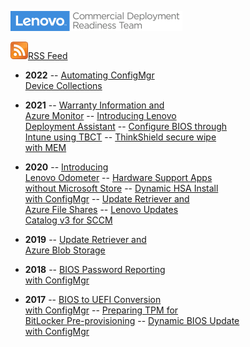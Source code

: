 ![](img/logo.png)

[![RSS Feed](img/feed-icon.png)RSS Feed](https://blog.lenovocdrt.com/feed.xml)

- **2022**
-- [Automating ConfigMgr <br> Device Collections](2022/configmgr_device_collections.md)

- **2021**
-- [Warranty Information and <br>Azure Monitor](2021/az_monitor_warranty.md)
-- [Introducing Lenovo <br>Deployment Assistant](2021/intro_lda.md)
-- [Configure BIOS through <br>Intune using TBCT](2021/intune_bios_settings.md)
-- [ThinkShield secure wipe <br> with MEM](2021/thinkshield_secure_wipe.md)

- **2020**
-- [Introducing <br>Lenovo Odometer](2020/odometer.md)
-- [Hardware Support Apps <br>without Microsoft Store](2020/hsa-1.md)
-- [Dynamic HSA Install <br> with ConfigMgr](2020/dynamic_hsa.md)
-- [Update Retriever and <br>Azure File Shares](2020/ur_az_fs.md)
-- [Lenovo Updates <br>Catalog v3 for SCCM](2020/lucv3.md)

- **2019**
-- [Update Retriever and <br>Azure Blob Storage](2019/ur_az_blob.md)

- **2018**
-- [BIOS Password Reporting <br> with ConfigMgr](2018/bios_reporting.md)

- **2017**
-- [BIOS to UEFI Conversion <br> with ConfigMgr](2017/bios_to_uefi.md)
-- [Preparing TPM for <br> BitLocker Pre-provisioning](2017/tpm_pre_provision.md)
-- [Dynamic BIOS Update <br> with ConfigMgr](2017/dynamic_bios_update.md)
